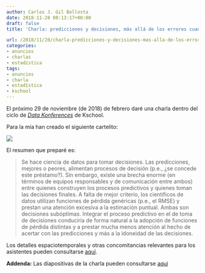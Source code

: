 ```yaml
---
author: Carlos J. Gil Bellosta
date: 2018-11-28 08:13:17+00:00
draft: false
title: 'Charla: predicciones y decisiones, más allá de los errores cuadráticos'

url: /2018/11/28/charla-predicciones-y-decisiones-mas-alla-de-los-errores-cuadraticos/
categories:
- anuncios
- charlas
- estadística
tags:
- anuncios
- charla
- estadística
- kschool
---
```


El próximo 29 de noviembre (de 2018) de febrero daré una charla dentro del ciclo de [_Data Konferences_](http://kschool.com/blog/eventos/kschool-convoca-las-primeras-data-konferences/) de Kschool.

Para la mía han creado el siguiente cartelito:

![](/wp-uploads/2018/11/konferences_201811.jpg)

El resumen que preparé es:

>Se hace ciencia de datos para tomar decisiones. Las predicciones, mejores o peores, alimentan procesos de decisión (p.e., ¿se concede este préstamo?). Sin embargo, existe una brecha enorme (en términos de equipos responsables y de comunicación entre ambos) entre quienes construyen los procesos predictivos y quienes toman las decisiones finales. A falta de mejor criterio, los científicos de datos utilizan funciones de pérdida genéricas (p.e., el RMSE) y prestan una atención excesiva a la estimación puntual. Ambas son decisiones subóptimas. Integrar el proceso predictivo en el de toma de decisiones conduciría de forma natural a la adopción de funciones de pérdida distintas y a prestar mucha menos atención al hecho de acertar con las predicciones y más a la idoneidad de las decisiones.

Los detalles espaciotemporales y otras concomitancias relevantes para los asistentes pueden consultarse [aquí](https://www.eventbrite.es/e/entradas-data-konferences-52531154096).

**Addenda:** Las diapositivas de la charla pueden consultarse [aquí](/uploads/charla_konference_decisiones_201811/charla_konference_decisiones_201811.html)
